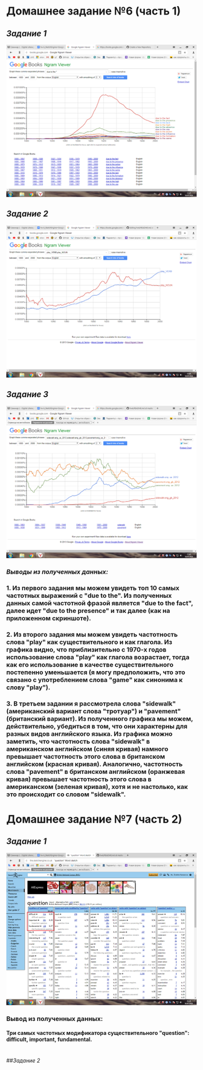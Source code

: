 # Домашнее задание №6 (часть 1)
## _Задание 1_
![](https://github.com/kamarovaendzhe/hw6/blob/master/Снимок1.PNG)
## _Задание 2_
![](https://github.com/kamarovaendzhe/hw6/blob/master/Снимок%202.PNG)
## _Задание 3_
![](https://github.com/kamarovaendzhe/hw6/blob/master/Снимок3.PNG)
### _Выводы из полученных данных:_
### 1. Из первого задания мы можем увидеть топ 10 самых частотных выражений с "due to the". Из полученных данных самой частотной фразой является "due to the fact", далее идет "due to the presence" и так далее (как на приложенном скриншоте).
### 2. Из второго задания мы можем увидеть частотность слова "play" как существительного и как глагола. Из графика видно, что приблизительно с 1970-х годов использование слова "play" как глагола возрастает, тогда как его использование в качестве существительного постепенно уменьшается (я могу предположить, что это связано с употреблением слова "game" как синонима к слову "play").
### 3. В третьем задании я рассмотрела слова "sidewalk"(американский вариант слова "тротуар") и "pavement" (британский вариант). Из полученного графика мы можем, действительно, убедиться в том, что они характерны для разных видов английского языка. Из графика можно заметить, что частотность слова "sidewalk" в американском английском (синяя кривая) намного превышает частотность этого слова в британском английском (красная кривая). Аналогично, частотность слова "pavement" в британском английском (оранжевая кривая) превышает частотность этого слова в американском (зеленая кривая), хотя и не настолько, как это происходит со словом "sidewalk".
#
# Домашнее задание №7 (часть 2)
## _Задание 1_
![](https://github.com/kamarovaendzhe/hw6/blob/master/Снимок4.png)
### Вывод из полученных данных: 
#### Три самых частотных модификатора существительного "question": difficult, important, fundamental.
#
##_Задание 2_
